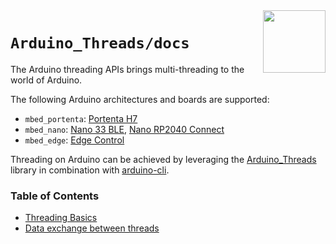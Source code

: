 <img src="https://content.arduino.cc/website/Arduino_logo_teal.svg" height="100" align="right"/>

`Arduino_Threads/docs`
======================
The Arduino threading APIs brings multi-threading to the world of Arduino.

The following Arduino architectures and boards are supported:
* `mbed_portenta`: [Portenta H7](https://store.arduino.cc/products/portenta-h7)
* `mbed_nano`: [Nano 33 BLE](https://store.arduino.cc/arduino-nano-33-ble), [Nano RP2040 Connect](https://store.arduino.cc/nano-rp2040-connect)
* `mbed_edge`: [Edge Control](https://store.arduino.cc/products/arduino-edge-control)

Threading on Arduino can be achieved by leveraging the [Arduino_Threads](https://github.com/bcmi-labs/Arduino_Threads) library in combination with [arduino-cli](https://github.com/facchinm/arduino-cli/commits/arduino_threads_rebased).

### Table of Contents
* [Threading Basics](01-threading-basics.md)
* [Data exchange between threads](02-data-exchange.md)
